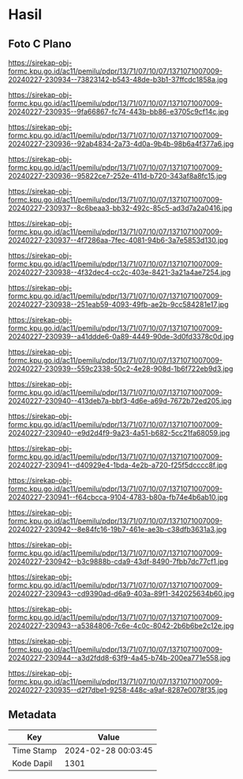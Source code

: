 # Hasil

## Foto C Plano

https://sirekap-obj-formc.kpu.go.id/ac11/pemilu/pdpr/13/71/07/10/07/1371071007009-20240227-230934--73823142-b543-48de-b3b1-37ffcdc1858a.jpg

https://sirekap-obj-formc.kpu.go.id/ac11/pemilu/pdpr/13/71/07/10/07/1371071007009-20240227-230935--9fa66867-fc74-443b-bb86-e3705c9cf14c.jpg

https://sirekap-obj-formc.kpu.go.id/ac11/pemilu/pdpr/13/71/07/10/07/1371071007009-20240227-230936--92ab4834-2a73-4d0a-9b4b-98b6a4f377a6.jpg

https://sirekap-obj-formc.kpu.go.id/ac11/pemilu/pdpr/13/71/07/10/07/1371071007009-20240227-230936--95822ce7-252e-411d-b720-343af8a8fc15.jpg

https://sirekap-obj-formc.kpu.go.id/ac11/pemilu/pdpr/13/71/07/10/07/1371071007009-20240227-230937--8c6beaa3-bb32-492c-85c5-ad3d7a2a0416.jpg

https://sirekap-obj-formc.kpu.go.id/ac11/pemilu/pdpr/13/71/07/10/07/1371071007009-20240227-230937--4f7286aa-7fec-4081-94b6-3a7e5853d130.jpg

https://sirekap-obj-formc.kpu.go.id/ac11/pemilu/pdpr/13/71/07/10/07/1371071007009-20240227-230938--4f32dec4-cc2c-403e-8421-3a21a4ae7254.jpg

https://sirekap-obj-formc.kpu.go.id/ac11/pemilu/pdpr/13/71/07/10/07/1371071007009-20240227-230938--251eab59-4093-49fb-ae2b-9cc584281e17.jpg

https://sirekap-obj-formc.kpu.go.id/ac11/pemilu/pdpr/13/71/07/10/07/1371071007009-20240227-230939--a41ddde6-0a89-4449-90de-3d0fd3378c0d.jpg

https://sirekap-obj-formc.kpu.go.id/ac11/pemilu/pdpr/13/71/07/10/07/1371071007009-20240227-230939--559c2338-50c2-4e28-908d-1b6f722eb9d3.jpg

https://sirekap-obj-formc.kpu.go.id/ac11/pemilu/pdpr/13/71/07/10/07/1371071007009-20240227-230940--413deb7a-bbf3-4d6e-a69d-7672b72ed205.jpg

https://sirekap-obj-formc.kpu.go.id/ac11/pemilu/pdpr/13/71/07/10/07/1371071007009-20240227-230940--e9d2d4f9-9a23-4a51-b682-5cc21fa68059.jpg

https://sirekap-obj-formc.kpu.go.id/ac11/pemilu/pdpr/13/71/07/10/07/1371071007009-20240227-230941--d40929e4-1bda-4e2b-a720-f25f5dcccc8f.jpg

https://sirekap-obj-formc.kpu.go.id/ac11/pemilu/pdpr/13/71/07/10/07/1371071007009-20240227-230941--f64cbcca-9104-4783-b80a-fb74e4b6ab10.jpg

https://sirekap-obj-formc.kpu.go.id/ac11/pemilu/pdpr/13/71/07/10/07/1371071007009-20240227-230942--8e84fc16-19b7-461e-ae3b-c38dfb3631a3.jpg

https://sirekap-obj-formc.kpu.go.id/ac11/pemilu/pdpr/13/71/07/10/07/1371071007009-20240227-230942--b3c9888b-cda9-43df-8490-7fbb7dc77cf1.jpg

https://sirekap-obj-formc.kpu.go.id/ac11/pemilu/pdpr/13/71/07/10/07/1371071007009-20240227-230943--cd9390ad-d6a9-403a-89f1-342025634b60.jpg

https://sirekap-obj-formc.kpu.go.id/ac11/pemilu/pdpr/13/71/07/10/07/1371071007009-20240227-230943--a5384806-7c6e-4c0c-8042-2b6b6be2c12e.jpg

https://sirekap-obj-formc.kpu.go.id/ac11/pemilu/pdpr/13/71/07/10/07/1371071007009-20240227-230944--a3d2fdd8-63f9-4a45-b74b-200ea771e558.jpg

https://sirekap-obj-formc.kpu.go.id/ac11/pemilu/pdpr/13/71/07/10/07/1371071007009-20240227-230935--d2f7dbe1-9258-448c-a9af-8287e0078f35.jpg


## Metadata

| Key        | Value               |
| ---------- | ------------------- |
| Time Stamp | 2024-02-28 00:03:45 |
| Kode Dapil | 1301                |



